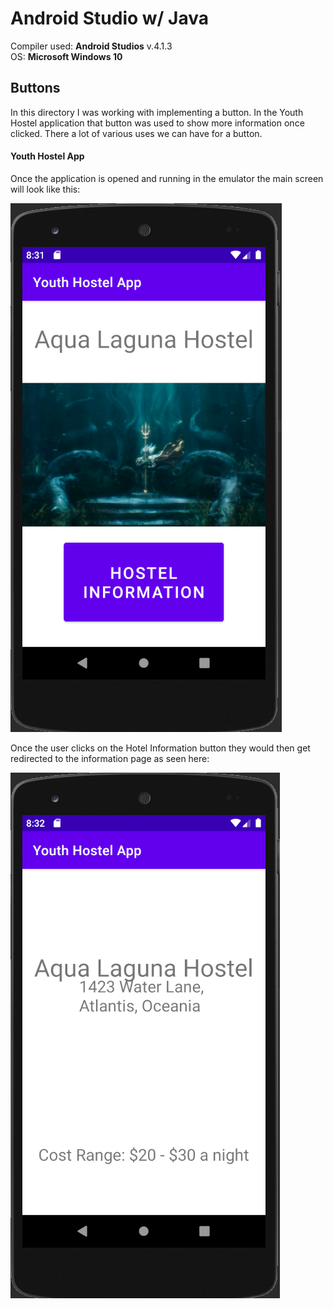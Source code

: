 # Android Studio w/ Java

Compiler used: **Android Studios** v.4.1.3 <br />
OS: **Microsoft Windows 10**

## Buttons

In this directory I was working with implementing a button. In the Youth Hostel application that button was used to show more information once clicked. There a lot of various uses we can have for a button. 


#### Youth Hostel App

Once the application is opened and running in the emulator the main screen will look like this:

![main-image](https://github.com/aquaman48/Android-Apps/blob/main/Screenshots/Youth-Hostel-App/Youth_Hostel_Main.PNG)



Once the user clicks on the Hotel Information button they would then get redirected to the information page as seen here:

![more-info](https://github.com/aquaman48/Android-Apps/blob/main/Screenshots/Youth-Hostel-App/Youth_Hostel_Info.PNG)
